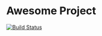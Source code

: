 # Awesome Project

[![Build Status](https://github.com/TonnyMarella/my_project/actions/workflows/checks.yml/badge.svg?branch=master)](https://github.com/TonnyMarella/my_project/actions/workflows/checks.yml)